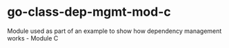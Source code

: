 # go-class-dep-mgmt-mod-c
Module used as part of an example to show how dependency management works - Module C
